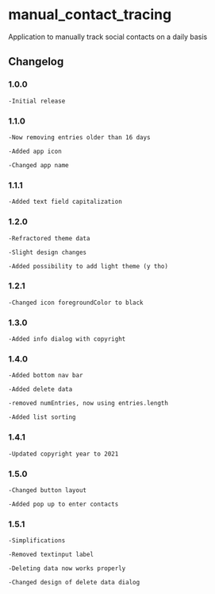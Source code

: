 # manual_contact_tracing

Application to manually track social contacts on a daily basis

## Changelog
### 1.0.0

	-Initial release
	
### 1.1.0

    -Now removing entries older than 16 days
    
    -Added app icon
    
    -Changed app name
    
### 1.1.1

    -Added text field capitalization
    
### 1.2.0

    -Refractored theme data
    
    -Slight design changes
    
    -Added possibility to add light theme (y tho)
    
### 1.2.1

    -Changed icon foregroundColor to black
    
### 1.3.0

    -Added info dialog with copyright
    
### 1.4.0

    -Added bottom nav bar
    
    -Added delete data
    
    -removed numEntries, now using entries.length
    
    -Added list sorting
    
### 1.4.1

    -Updated copyright year to 2021
    
### 1.5.0

    -Changed button layout
    
    -Added pop up to enter contacts
    
### 1.5.1
    
    -Simplifications
    
    -Removed textinput label
    
    -Deleting data now works properly
    
    -Changed design of delete data dialog

